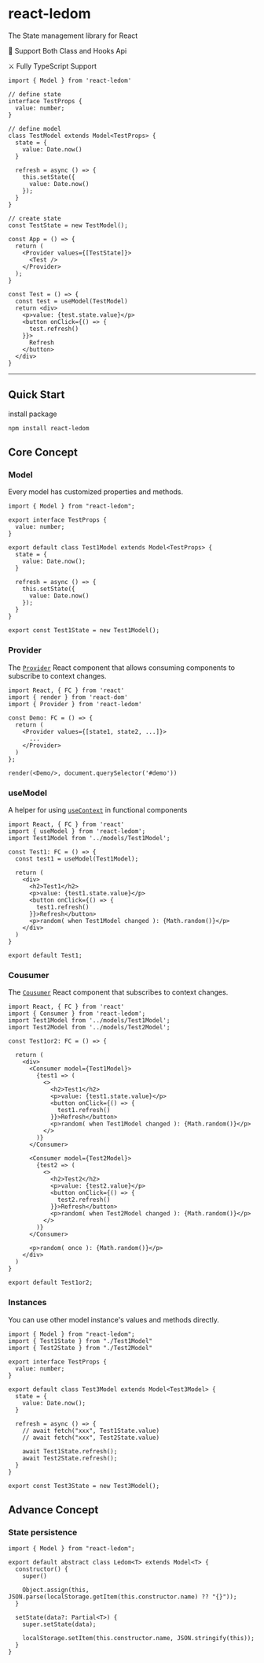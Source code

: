 # react-ledom

The State management library for React

🎉 Support Both Class and Hooks Api

⚔ Fully TypeScript Support

```tsx
import { Model } from 'react-ledom'

// define state
interface TestProps {
  value: number;
}

// define model
class TestModel extends Model<TestProps> {
  state = {
    value: Date.now()
  }

  refresh = async () => {
    this.setState({
      value: Date.now()
    });
  }
}

// create state
const TestState = new TestModel();

const App = () => {
  return (
    <Provider values={[TestState]}>
      <Test />
    </Provider>
  );
}

const Test = () => {
  const test = useModel(TestModel)
  return <div>
    <p>value: {test.state.value}</p>
    <button onClick={() => {
      test.refresh()
    }}>
      Refresh
    </button>
  </div>
}
```

---

## Quick Start
install package

```shell
npm install react-ledom
```

## Core Concept

### Model

Every model has customized properties and methods.

```tsx
import { Model } from "react-ledom";

export interface TestProps {
  value: number;
}

export default class Test1Model extends Model<TestProps> {
  state = {
    value: Date.now();
  }

  refresh = async () => {
    this.setState({
      value: Date.now()
    });
  }
}

export const Test1State = new Test1Model();
```

### Provider

The [`Provider`](https://reactjs.org/docs/context.html#contextprovider) React component that allows consuming components to subscribe to context changes.

```tsx
import React, { FC } from 'react'
import { render } from 'react-dom'
import { Provider } from 'react-ledom'

const Demo: FC = () => {
  return (
    <Provider values={[state1, state2, ...]}>
      ...
    </Provider>
  )
};

render(<Demo/>, document.querySelector('#demo'))

```

### useModel

A helper for using [`useContext`](https://reactjs.org/docs/hooks-reference.html#usecontext) in functional components

```tsx
import React, { FC } from 'react'
import { useModel } from 'react-ledom';
import Test1Model from '../models/Test1Model';

const Test1: FC = () => {
  const test1 = useModel(Test1Model);

  return (
    <div>
      <h2>Test1</h2>
      <p>value: {test1.state.value}</p>
      <button onClick={() => {
        test1.refresh()
      }}>Refresh</button>
      <p>random( when Test1Model changed ): {Math.random()}</p>
    </div>
  )
}

export default Test1;
```

### Cousumer
The [`Cousumer`](https://reactjs.org/docs/context.html#contextconsumer) React component that subscribes to context changes.

```tsx
import React, { FC } from 'react'
import { Consumer } from 'react-ledom';
import Test1Model from '../models/Test1Model';
import Test2Model from '../models/Test2Model';

const Test1or2: FC = () => {

  return (
    <div>
      <Consumer model={Test1Model}>
        {test1 => (
          <>
            <h2>Test1</h2>
            <p>value: {test1.state.value}</p>
            <button onClick={() => {
              test1.refresh()
            }}>Refresh</button>
            <p>random( when Test1Model changed ): {Math.random()}</p>
          </>
        )}
      </Consumer>

      <Consumer model={Test2Model}>
        {test2 => (
          <>
            <h2>Test2</h2>
            <p>value: {test2.value}</p>
            <button onClick={() => {
              test2.refresh()
            }}>Refresh</button>
            <p>random( when Test2Model changed ): {Math.random()}</p>
          </>
        )}
      </Consumer>

      <p>random( once ): {Math.random()}</p>
    </div>
  )
}

export default Test1or2;
```

### Instances

You can use other model instance's values and methods directly.

```tsx
import { Model } from "react-ledom";
import { Test1State } from "./Test1Model"
import { Test2State } from "./Test2Model"

export interface TestProps {
  value: number;
}

export default class Test3Model extends Model<Test3Model> {
  state = {
    value: Date.now();
  }
  
  refresh = async () => {
    // await fetch("xxx", Test1State.value)
    // await fetch("xxx", Test2State.value)

    await Test1State.refresh();
    await Test2State.refresh();
  }
}

export const Test3State = new Test3Model();
```

## Advance Concept

### State persistence

```tsx
import { Model } from "react-ledom";

export default abstract class Ledom<T> extends Model<T> {
  constructor() {
    super()

    Object.assign(this, JSON.parse(localStorage.getItem(this.constructor.name) ?? "{}"));
  }

  setState(data?: Partial<T>) {
    super.setState(data);

    localStorage.setItem(this.constructor.name, JSON.stringify(this));
  }
}

```
